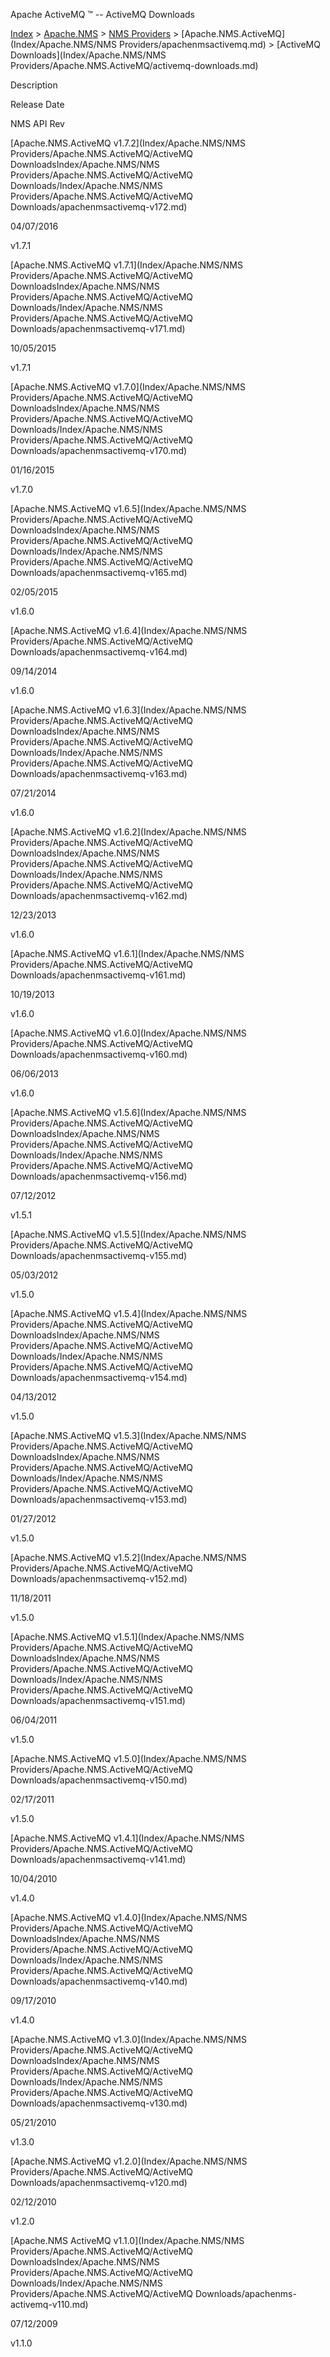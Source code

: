 Apache ActiveMQ ™ -- ActiveMQ Downloads 

[Index](index.html) > [Apache.NMS](Index/apacheIndex/Overview/nms.md) > [NMS Providers](Index/Apache.NMS/nms-providers.md) > [Apache.NMS.ActiveMQ](Index/Apache.NMS/NMS Providers/apachenmsactivemq.md) > [ActiveMQ Downloads](Index/Apache.NMS/NMS Providers/Apache.NMS.ActiveMQ/activemq-downloads.md)

Description

Release Date

NMS API Rev

[Apache.NMS.ActiveMQ v1.7.2](Index/Apache.NMS/NMS Providers/Apache.NMS.ActiveMQ/ActiveMQ DownloadsIndex/Apache.NMS/NMS Providers/Apache.NMS.ActiveMQ/ActiveMQ Downloads/Index/Apache.NMS/NMS Providers/Apache.NMS.ActiveMQ/ActiveMQ Downloads/apachenmsactivemq-v172.md)

04/07/2016

v1.7.1

[Apache.NMS.ActiveMQ v1.7.1](Index/Apache.NMS/NMS Providers/Apache.NMS.ActiveMQ/ActiveMQ DownloadsIndex/Apache.NMS/NMS Providers/Apache.NMS.ActiveMQ/ActiveMQ Downloads/Index/Apache.NMS/NMS Providers/Apache.NMS.ActiveMQ/ActiveMQ Downloads/apachenmsactivemq-v171.md)

10/05/2015

v1.7.1

[Apache.NMS.ActiveMQ v1.7.0](Index/Apache.NMS/NMS Providers/Apache.NMS.ActiveMQ/ActiveMQ DownloadsIndex/Apache.NMS/NMS Providers/Apache.NMS.ActiveMQ/ActiveMQ Downloads/Index/Apache.NMS/NMS Providers/Apache.NMS.ActiveMQ/ActiveMQ Downloads/apachenmsactivemq-v170.md)

01/16/2015

v1.7.0

[Apache.NMS.ActiveMQ v1.6.5](Index/Apache.NMS/NMS Providers/Apache.NMS.ActiveMQ/ActiveMQ DownloadsIndex/Apache.NMS/NMS Providers/Apache.NMS.ActiveMQ/ActiveMQ Downloads/Index/Apache.NMS/NMS Providers/Apache.NMS.ActiveMQ/ActiveMQ Downloads/apachenmsactivemq-v165.md)

02/05/2015

v1.6.0

[Apache.NMS.ActiveMQ v1.6.4](Index/Apache.NMS/NMS Providers/Apache.NMS.ActiveMQ/ActiveMQ Downloads/apachenmsactivemq-v164.md)

09/14/2014

v1.6.0

[Apache.NMS.ActiveMQ v1.6.3](Index/Apache.NMS/NMS Providers/Apache.NMS.ActiveMQ/ActiveMQ DownloadsIndex/Apache.NMS/NMS Providers/Apache.NMS.ActiveMQ/ActiveMQ Downloads/Index/Apache.NMS/NMS Providers/Apache.NMS.ActiveMQ/ActiveMQ Downloads/apachenmsactivemq-v163.md)

07/21/2014

v1.6.0

[Apache.NMS.ActiveMQ v1.6.2](Index/Apache.NMS/NMS Providers/Apache.NMS.ActiveMQ/ActiveMQ DownloadsIndex/Apache.NMS/NMS Providers/Apache.NMS.ActiveMQ/ActiveMQ Downloads/Index/Apache.NMS/NMS Providers/Apache.NMS.ActiveMQ/ActiveMQ Downloads/apachenmsactivemq-v162.md)

12/23/2013

v1.6.0

[Apache.NMS.ActiveMQ v1.6.1](Index/Apache.NMS/NMS Providers/Apache.NMS.ActiveMQ/ActiveMQ Downloads/apachenmsactivemq-v161.md)

10/19/2013

v1.6.0

[Apache.NMS.ActiveMQ v1.6.0](Index/Apache.NMS/NMS Providers/Apache.NMS.ActiveMQ/ActiveMQ Downloads/apachenmsactivemq-v160.md)

06/06/2013

v1.6.0

[Apache.NMS.ActiveMQ v1.5.6](Index/Apache.NMS/NMS Providers/Apache.NMS.ActiveMQ/ActiveMQ DownloadsIndex/Apache.NMS/NMS Providers/Apache.NMS.ActiveMQ/ActiveMQ Downloads/Index/Apache.NMS/NMS Providers/Apache.NMS.ActiveMQ/ActiveMQ Downloads/apachenmsactivemq-v156.md)

07/12/2012

v1.5.1

[Apache.NMS.ActiveMQ v1.5.5](Index/Apache.NMS/NMS Providers/Apache.NMS.ActiveMQ/ActiveMQ Downloads/apachenmsactivemq-v155.md)

05/03/2012

v1.5.0

[Apache.NMS.ActiveMQ v1.5.4](Index/Apache.NMS/NMS Providers/Apache.NMS.ActiveMQ/ActiveMQ DownloadsIndex/Apache.NMS/NMS Providers/Apache.NMS.ActiveMQ/ActiveMQ Downloads/Index/Apache.NMS/NMS Providers/Apache.NMS.ActiveMQ/ActiveMQ Downloads/apachenmsactivemq-v154.md)

04/13/2012

v1.5.0

[Apache.NMS.ActiveMQ v1.5.3](Index/Apache.NMS/NMS Providers/Apache.NMS.ActiveMQ/ActiveMQ DownloadsIndex/Apache.NMS/NMS Providers/Apache.NMS.ActiveMQ/ActiveMQ Downloads/Index/Apache.NMS/NMS Providers/Apache.NMS.ActiveMQ/ActiveMQ Downloads/apachenmsactivemq-v153.md)

01/27/2012

v1.5.0

[Apache.NMS.ActiveMQ v1.5.2](Index/Apache.NMS/NMS Providers/Apache.NMS.ActiveMQ/ActiveMQ Downloads/apachenmsactivemq-v152.md)

11/18/2011

v1.5.0

[Apache.NMS.ActiveMQ v1.5.1](Index/Apache.NMS/NMS Providers/Apache.NMS.ActiveMQ/ActiveMQ DownloadsIndex/Apache.NMS/NMS Providers/Apache.NMS.ActiveMQ/ActiveMQ Downloads/Index/Apache.NMS/NMS Providers/Apache.NMS.ActiveMQ/ActiveMQ Downloads/apachenmsactivemq-v151.md)

06/04/2011

v1.5.0

[Apache.NMS.ActiveMQ v1.5.0](Index/Apache.NMS/NMS Providers/Apache.NMS.ActiveMQ/ActiveMQ Downloads/apachenmsactivemq-v150.md)

02/17/2011

v1.5.0

[Apache.NMS.ActiveMQ v1.4.1](Index/Apache.NMS/NMS Providers/Apache.NMS.ActiveMQ/ActiveMQ Downloads/apachenmsactivemq-v141.md)

10/04/2010

v1.4.0

[Apache.NMS.ActiveMQ v1.4.0](Index/Apache.NMS/NMS Providers/Apache.NMS.ActiveMQ/ActiveMQ DownloadsIndex/Apache.NMS/NMS Providers/Apache.NMS.ActiveMQ/ActiveMQ Downloads/Index/Apache.NMS/NMS Providers/Apache.NMS.ActiveMQ/ActiveMQ Downloads/apachenmsactivemq-v140.md)

09/17/2010

v1.4.0

[Apache.NMS.ActiveMQ v1.3.0](Index/Apache.NMS/NMS Providers/Apache.NMS.ActiveMQ/ActiveMQ DownloadsIndex/Apache.NMS/NMS Providers/Apache.NMS.ActiveMQ/ActiveMQ Downloads/Index/Apache.NMS/NMS Providers/Apache.NMS.ActiveMQ/ActiveMQ Downloads/apachenmsactivemq-v130.md)

05/21/2010

v1.3.0

[Apache.NMS.ActiveMQ v1.2.0](Index/Apache.NMS/NMS Providers/Apache.NMS.ActiveMQ/ActiveMQ Downloads/apachenmsactivemq-v120.md)

02/12/2010

v1.2.0

[Apache.NMS ActiveMQ v1.1.0](Index/Apache.NMS/NMS Providers/Apache.NMS.ActiveMQ/ActiveMQ DownloadsIndex/Apache.NMS/NMS Providers/Apache.NMS.ActiveMQ/ActiveMQ Downloads/Index/Apache.NMS/NMS Providers/Apache.NMS.ActiveMQ/ActiveMQ Downloads/apachenms-activemq-v110.md)

07/12/2009

v1.1.0


